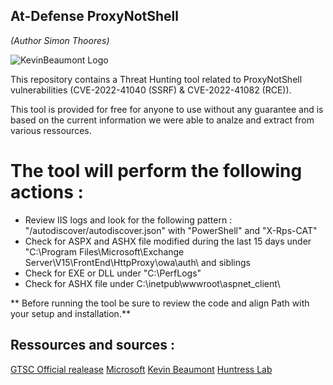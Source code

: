 ## At-Defense ProxyNotShell
*(Author Simon Thoores)*

![KevinBeaumont Logo](https://miro.medium.com/max/1400/1*6Ay_Mt1ikoTKAHgHTJcfMQ.png)

This repository contains a Threat Hunting tool related to ProxyNotShell vulnerabilities (CVE-2022-41040 (SSRF) & CVE-2022-41082 (RCE)).

This tool is provided for free for anyone to use without any guarantee and is based on the current information we were able to analze and extract from various ressources.

# The tool will perform the following actions :

- Review IIS logs and look for the following pattern : "/autodiscover/autodiscover.json"  with "PowerShell" and "X-Rps-CAT"
- Check for ASPX and ASHX file modified during the last 15 days under "C:\Program Files\Microsoft\Exchange Server\V15\FrontEnd\HttpProxy\owa\auth\ and siblings
- Check for EXE or DLL under "C:\PerfLogs\"
- Check for ASHX file under C:\inetpub\wwwroot\aspnet_client\

** Before running the tool be sure to review the code and align Path with your setup and installation.**

## Ressources and sources :
[GTSC Official realease](https://www.gteltsc.vn/blog/warning-new-attack-campaign-utilized-a-new-0day-rce-vulnerability-on-microsoft-exchange-server-12715.html)
[Microsoft](https://msrc-blog.microsoft.com/2022/09/29/customer-guidance-for-reported-zero-day-vulnerabilities-in-microsoft-exchange-server/)
[Kevin Beaumont](https://doublepulsar.com/proxynotshell-the-story-of-the-claimed-zero-day-in-microsoft-exchange-5c63d963a9e9)
[Huntress Lab](https://www.huntress.com/blog/new-0-day-vulnerabilities-found-in-microsoft-exchange)

